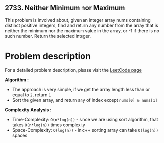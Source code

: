 ## 2733. Neither Minimum nor Maximum

This problem is involved about, given an integer array nums containing distinct positive integers, find and return any number from the array that is neither the minimum nor the maximum value in the array, or -1 if there is no such number.
Return the selected integer.

# Problem description

For a detailed problem description, please visit the [LeetCode page](https://leetcode.com/problems/neither-minimum-nor-maximum/description/)

**Algorithm :**<br/>

-   The approach is very simple, if we get the array length less than or equal to `2`, return `1`
-   Sort the given array, and return any of index except `nums[0] & nums[1]`

**Complexity Analysis :**<br/>

-   Time-Complexity: `O(n*log(n))` - since we are using sort algorithm, that takes `O(n*log(n))` times complexity
-   Space-Complexity: `O(log(n))` - in c++ sorting array can take `O(log(n))` spaces
